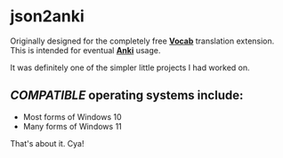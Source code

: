 # json2anki

Originally designed for the completely free [**Vocab**](https://chromewebstore.google.com/detail/vocab/okfkeagmfgmcmfomlifdoojmidpmjnai) translation extension.
This is intended for eventual [**Anki**](https://apps.ankiweb.net/) usage.

It was definitely one of the simpler little projects I had worked on.

## _COMPATIBLE_ operating systems include:
* Most forms of Windows 10
* Many forms of Windows 11

That's about it. Cya!
